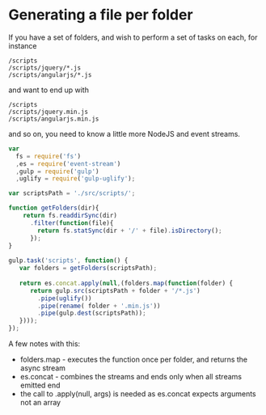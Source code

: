 # Generating a file per folder

If you have a set of folders, and wish to perform a set of tasks on each, for instance

    /scripts
    /scripts/jquery/*.js
    /scripts/angularjs/*.js
   
and want to end up with

    /scripts
    /scripts/jquery.min.js
    /scripts/angularjs.min.js

and so on, you need to know a little more NodeJS and event streams. 

``` javascript
var 
  fs = require('fs')
  ,es = require('event-stream')
  ,gulp = require('gulp')
  ,uglify = require('gulp-uglify');

var scriptsPath = './src/scripts/';

function getFolders(dir){
    return fs.readdirSync(dir)
      .filter(function(file){
        return fs.statSync(dir + '/' + file).isDirectory();
      });
}
 
gulp.task('scripts', function() { 
   var folders = getFolders(scriptsPath);
   
   return es.concat.apply(null,(folders.map(function(folder) {
      return gulp.src(scriptsPath + folder + '/*.js')
        .pipe(uglify())
        .pipe(rename( folder + '.min.js'))
        .pipe(gulp.dest(scriptsPath));
   })));
});
```

A few notes with this:

- folders.map - executes the function once per folder, and returns the async stream
- es.concat - combines the streams and ends only when all streams emitted end
- the call to .apply(null, args) is needed as es.concat expects arguments not an array
